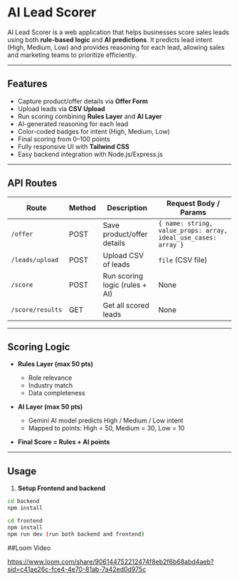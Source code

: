 # AI Lead Scorer

AI Lead Scorer is a web application that helps businesses score sales leads using both **rule-based logic** and **AI predictions**. It predicts lead intent (High, Medium, Low) and provides reasoning for each lead, allowing sales and marketing teams to prioritize efficiently.

---

## Features

- Capture product/offer details via **Offer Form**
- Upload leads via **CSV Upload**
- Run scoring combining **Rules Layer** and **AI Layer**
- AI-generated reasoning for each lead
- Color-coded badges for intent (High, Medium, Low)
- Final scoring from 0–100 points
- Fully responsive UI with **Tailwind CSS**
- Easy backend integration with Node.js/Express.js

---

## API Routes

| Route                 | Method | Description                                        | Request Body / Params                                |
|-----------------------|--------|----------------------------------------------------|------------------------------------------------------|
| `/offer`              | POST   | Save product/offer details                        | `{ name: string, value_props: array, ideal_use_cases: array }` |
| `/leads/upload`       | POST   | Upload CSV of leads                                | `file` (CSV file)                                    |
| `/score`              | POST   | Run scoring logic (rules + AI)                    | None                                                 |
| `/score/results`      | GET    | Get all scored leads                               | None                                                 |

---

## Scoring Logic

- **Rules Layer (max 50 pts)**  
  - Role relevance  
  - Industry match  
  - Data completeness  

- **AI Layer (max 50 pts)**  
  - Gemini AI model predicts High / Medium / Low intent  
  - Mapped to points: High = 50, Medium = 30, Low = 10  

- **Final Score = Rules + AI points**

---

## Usage

1. **Setup Frontend and backend**  
```bash
cd backend
npm install
```
```bash
cd frontend
npm install
npm run dev (run both backend and frontend)
```

##Loom Video

https://www.loom.com/share/906144752212474f8eb2f6b68abd4aeb?sid=c41ae26c-fce4-4e70-81ab-7a42ed0d975c



